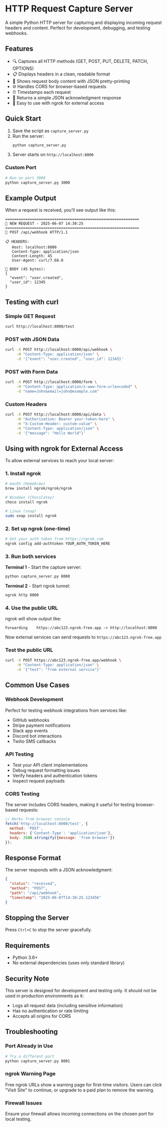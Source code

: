 # HTTP Request Capture Server

A simple Python HTTP server for capturing and displaying incoming request headers and content. Perfect for development, debugging, and testing webhooks.

## Features

- 🔍 Captures all HTTP methods (GET, POST, PUT, DELETE, PATCH, OPTIONS)
- 📋 Displays headers in a clean, readable format
- 📄 Shows request body content with JSON pretty-printing
- 🌐 Handles CORS for browser-based requests
- ⏰ Timestamps each request
- 🔗 Returns a simple JSON acknowledgment response
- 🚀 Easy to use with ngrok for external access

## Quick Start

1. Save the script as `capture_server.py`
2. Run the server:
   ```bash
   python capture_server.py
   ```
3. Server starts on `http://localhost:8000`

### Custom Port

```bash
# Run on port 3000
python capture_server.py 3000
```

## Example Output

When a request is received, you'll see output like this:

```
============================================================
📨 NEW REQUEST - 2025-06-07 14:30:25
============================================================
🔗 POST /api/webhook HTTP/1.1

📋 HEADERS:
   Host: localhost:8000
   Content-Type: application/json
   Content-Length: 45
   User-Agent: curl/7.68.0

📄 BODY (45 bytes):
{
  "event": "user.created",
  "user_id": 12345
}
```

## Testing with curl

### Simple GET Request
```bash
curl http://localhost:8000/test
```

### POST with JSON Data
```bash
curl -X POST http://localhost:8000/api/webhook \
     -H "Content-Type: application/json" \
     -d '{"event": "user.created", "user_id": 12345}'
```

### POST with Form Data
```bash
curl -X POST http://localhost:8000/form \
     -H "Content-Type: application/x-www-form-urlencoded" \
     -d "name=John&email=john@example.com"
```

### Custom Headers
```bash
curl -X POST http://localhost:8000/api/data \
     -H "Authorization: Bearer your-token-here" \
     -H "X-Custom-Header: custom-value" \
     -H "Content-Type: application/json" \
     -d '{"message": "Hello World"}'
```

## Using with ngrok for External Access

To allow external services to reach your local server:

### 1. Install ngrok
```bash
# macOS (Homebrew)
brew install ngrok/ngrok/ngrok

# Windows (Chocolatey)
choco install ngrok

# Linux (snap)
sudo snap install ngrok
```

### 2. Set up ngrok (one-time)
```bash
# Get your auth token from https://ngrok.com
ngrok config add-authtoken YOUR_AUTH_TOKEN_HERE
```

### 3. Run both services

**Terminal 1** - Start the capture server:
```bash
python capture_server.py 8000
```

**Terminal 2** - Start ngrok tunnel:
```bash
ngrok http 8000
```

### 4. Use the public URL

ngrok will show output like:
```
Forwarding    https://abc123.ngrok-free.app -> http://localhost:8000
```

Now external services can send requests to `https://abc123.ngrok-free.app`

### Test the public URL
```bash
curl -X POST https://abc123.ngrok-free.app/webhook \
     -H "Content-Type: application/json" \
     -d '{"test": "from external service"}'
```

## Common Use Cases

### Webhook Development
Perfect for testing webhook integrations from services like:
- GitHub webhooks
- Stripe payment notifications
- Slack app events
- Discord bot interactions
- Twilio SMS callbacks

### API Testing
- Test your API client implementations
- Debug request formatting issues
- Verify headers and authentication tokens
- Inspect request payloads

### CORS Testing
The server includes CORS headers, making it useful for testing browser-based requests:
```javascript
// Works from browser console
fetch('http://localhost:8000/test', {
  method: 'POST',
  headers: {'Content-Type': 'application/json'},
  body: JSON.stringify({message: 'from browser'})
});
```

## Response Format

The server responds with a JSON acknowledgment:
```json
{
  "status": "received",
  "method": "POST",
  "path": "/api/webhook",
  "timestamp": "2025-06-07T14:30:25.123456"
}
```

## Stopping the Server

Press `Ctrl+C` to stop the server gracefully.

## Requirements

- Python 3.6+
- No external dependencies (uses only standard library)

## Security Note

This server is designed for development and testing only. It should not be used in production environments as it:
- Logs all request data (including sensitive information)
- Has no authentication or rate limiting
- Accepts all origins for CORS

## Troubleshooting

### Port Already in Use
```bash
# Try a different port
python capture_server.py 8001
```

### ngrok Warning Page
Free ngrok URLs show a warning page for first-time visitors. Users can click "Visit Site" to continue, or upgrade to a paid plan to remove the warning.

### Firewall Issues
Ensure your firewall allows incoming connections on the chosen port for local testing.